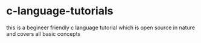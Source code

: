 # c-language-tutorials
this is a begineer friendly c language tutorial which is open source in nature and covers all basic concepts
